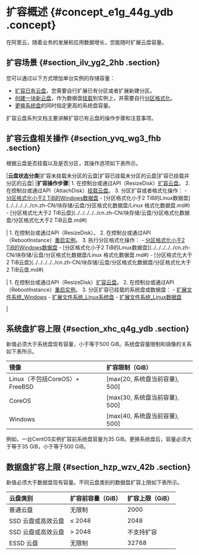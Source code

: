 # 扩容概述 {#concept_e1g_44g_ydb .concept}

在阿里云，随着业务的发展和应用数据增长，您能随时扩展云盘容量。

## 扩容场景 {#section_ilv_yg2_2hb .section}

您可以通过以下方式增加单台实例的存储容量：

-   [扩容已有云盘](cn.zh-CN/隐藏/在线扩容/在线扩容云盘.md#)，您需要自行扩展已有分区或者扩展新建分区。
-   [创建一块新云盘](../../../../../cn.zh-CN/块存储/云盘/创建云盘/创建按量付费云盘.md#)，作为数据盘[挂载](../../../../../cn.zh-CN/块存储/云盘/挂载云盘.md#)到实例上，并需要自行[分区格式化](../../../../../cn.zh-CN/块存储/云盘/分区格式化数据盘/Windows格式化数据盘.md#)。
-   [更换系统盘](../../../../../cn.zh-CN/块存储/云盘/更换系统盘/更换系统盘（公共镜像）.md#)的同时指定更高的系统盘容量。

扩容云盘系列文档主要讲解扩容已有云盘的操作步骤和注意事项。

## 扩容云盘相关操作 {#section_yvq_wg3_fhb .section}

根据云盘是否挂载以及是否分区，其操作选项如下表所示。

|**云盘状态分类**|扩容未挂载未分区的云盘|扩容已挂载未分区的云盘|扩容已挂载并分区的云盘|
|**扩容操作步骤**| 1.  在控制台或通过API（ResizeDisk）[扩容云盘](cn.zh-CN/隐藏/在线扩容/在线扩容云盘.md#)。
2.  在控制台或通过API（AttachDisk）[挂载云盘](../../../../../cn.zh-CN/块存储/云盘/挂载云盘.md#)。
3.  分区扩容或者格式化操作：
    -   [分区格式化小于2 TiB的Windows数据盘](../../../../../cn.zh-CN/块存储/云盘/分区格式化数据盘/Windows格式化数据盘.md#)
    -   [分区格式化小于2 TiB的Linux数据盘](../../../../../cn.zh-CN/块存储/云盘/分区格式化数据盘/Linux 格式化数据盘.md#)
    -   [分区格式化大于2 TiB云盘](../../../../../cn.zh-CN/块存储/云盘/分区格式化数据盘/分区格式化大于2 TiB云盘.md#)

 | 1.  在控制台或通过API（ResizeDisk）。
2.  在控制台或通过API（RebootInstance）[重启实例](../../../../../cn.zh-CN/实例/实例生命周期/重启实例.md#)。
3.  执行分区格式化操作：
    -   [分区格式化小于2 TiB的Windows数据盘](../../../../../cn.zh-CN/块存储/云盘/分区格式化数据盘/Windows格式化数据盘.md#)
    -   [分区格式化小于2 TiB的Linux数据盘](../../../../../cn.zh-CN/块存储/云盘/分区格式化数据盘/Linux 格式化数据盘.md#)
    -   [分区格式化大于2 TiB云盘](../../../../../cn.zh-CN/块存储/云盘/分区格式化数据盘/分区格式化大于2 TiB云盘.md#)

 | 1.  在控制台或通过API（ResizeDisk）[扩容云盘](cn.zh-CN/隐藏/在线扩容/在线扩容云盘.md#)。
2.  在控制台或通过API（RebootInstance）[重启实例](../../../../../cn.zh-CN/实例/实例生命周期/重启实例.md#)。
3.  分区扩容已挂载的系统盘或数据盘：
    -   [扩展文件系统\_Windows](cn.zh-CN/隐藏/在线扩容/扩展文件系统_Windows.md#)
    -   [扩展文件系统\_Linux系统盘](cn.zh-CN/隐藏/在线扩容/扩展文件系统_Linux系统盘.md#)
    -   [扩展文件系统\_Linux数据盘](cn.zh-CN/隐藏/在线扩容/扩展文件系统_Linux数据盘.md#)

 |

## 系统盘扩容上限 {#section_xhc_q4g_ydb .section}

新值必须大于系统盘现有容量，小于等于500 GiB。系统盘容量限制和镜像的关系如下表所示。

|镜像|扩容限制（GiB）|
|:-|:--------|
|Linux（不包括CoreOS）+ FreeBSD|\[max\{20, 系统盘当前容量\}, 500\]|
|CoreOS|\[max\{30, 系统盘当前容量\}, 500\]|
|Windows|\[max\{40, 系统盘当前容量\}, 500\]|

例如，一台CentOS实例扩容前系统盘容量为35 GiB。更换系统盘后，容量必须大于等于35 GiB，小于等于500 GiB。

## 数据盘扩容上限 {#section_hzp_wzv_42b .section}

新值必须大于数据盘现有容量。不同云盘类别的数据盘扩容上限如下表所示。

|云盘类别|扩容前容量（GiB）|扩容上限（GiB）|
|:---|:---------|:--------|
|普通云盘|无限制|2000|
|SSD 云盘或高效云盘|≤ 2048|2048|
|SSD 云盘或高效云盘|\> 2048|不支持扩容|
|ESSD 云盘|无限制|32768|

